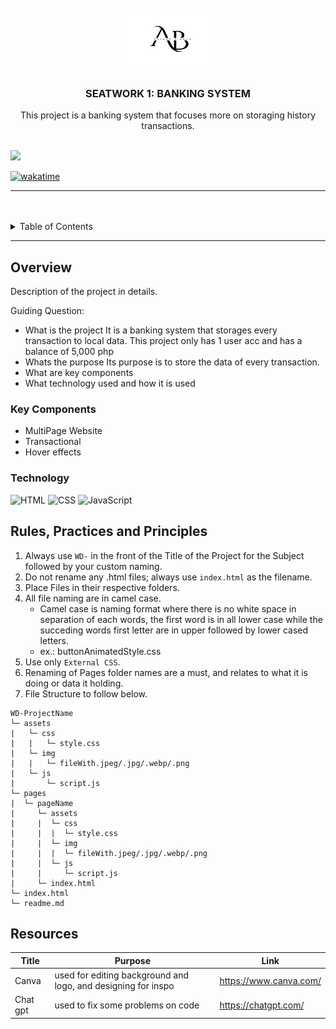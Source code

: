<a name="readme-top">

<br/>

<br />
<div align="center">
  <a href="https://github.com/Aviona05">
  <!-- TODO: If you want to add logo or banner you can add it here -->
    <img src="./assets/img/AB.png" alt="" width="130" height="100">
  </a>
<!-- TODO: Change Title to the name of the title of your Project -->
  <h3 align="center">SEATWORK 1: BANKING SYSTEM</h3>
</div>
<!-- TODO: Make a short description -->
<div align="center">
 This project is a banking system that focuses more on storaging history transactions. 
</div>

<br />

<!-- TODO: Change the zyx-0314 into your github username  -->
<!-- TODO: Change the WD-Template-Project into the same name of your folder -->
![](https://visit-counter.vercel.app/counter.png?page=Aviona05/AWD-Seatwork-1-(problemset1)-(B,A)-25)

[![wakatime](https://wakatime.com/badge/user/018f0316-294f-4b38-b869-a3201b1c8b64/project/2f03d831-a959-4487-a969-8cd4ddc7d0ef.svg)](https://wakatime.com/badge/user/018f0316-294f-4b38-b869-a3201b1c8b64/project/2f03d831-a959-4487-a969-8cd4ddc7d0ef)

---

<br />
<br />

<!-- TODO: If you want to add more layers for your readme -->
<details>
  <summary>Table of Contents</summary>
  <ol>
    <li>
      <a href="#overview">Overview</a>
      <ol>
        <li>
          <a href="#key-components">Key Components</a>
        </li>
        <li>
          <a href="#technology">Technology</a>
        </li>
      </ol>
    </li>
    <li>
      <a href="#rule,-practices-and-principles">Rules, Practices and Principles</a>
    </li>
    <li>
      <a href="#resources">Resources</a>
    </li>
  </ol>
</details>

---

## Overview

<!-- TODO: To be changed -->
<!-- The following are just sample -->
Description of the project in details.

Guiding Question:
- What is the project
It is a banking system that storages every transaction to local data. This project only has 1 user acc and has a balance of 5,000 php
- Whats the purpose
Its purpose is to store the data of every transaction.
- What are key components
- What technology used and how it is used

### Key Components
<!-- TODO: List of Key Components -->
<!-- The following are just sample -->
- MultiPage Website
- Transactional
- Hover effects

### Technology
<!-- TODO: List of Technology Used -->
![HTML](https://img.shields.io/badge/HTML-E34F26?style=for-the-badge&logo=html5&logoColor=white)
![CSS](https://img.shields.io/badge/CSS-1572B6?style=for-the-badge&logo=css3&logoColor=white)
![JavaScript](https://img.shields.io/badge/JavaScript-F7DF1E?style=for-the-badge&logo=javascript&logoColor=white)

## Rules, Practices and Principles
1. Always use `WD-` in the front of the Title of the Project for the Subject followed by your custom naming.
2. Do not rename any .html files; always use `index.html` as the filename.
3. Place Files in their respective folders.
4. All file naming are in camel case.
   - Camel case is naming format where there is no white space in separation of each words, the first word is in all lower case while the succeding words first letter are in upper followed by lower cased letters.
   - ex.: buttonAnimatedStyle.css
5. Use only `External CSS`.
6. Renaming of Pages folder names are a must, and relates to what it is doing or data it holding.
7. File Structure to follow below.

```
WD-ProjectName
└─ assets
|   └─ css
|   |   └─ style.css
|   └─ img
|   |   └─ fileWith.jpeg/.jpg/.webp/.png
|   └─ js
|       └─ script.js
└─ pages
|  └─ pageName
|     └─ assets
|     |  └─ css
|     |  |  └─ style.css
|     |  └─ img
|     |  |  └─ fileWith.jpeg/.jpg/.webp/.png
|     |  └─ js
|     |     └─ script.js
|     └─ index.html
└─ index.html
└─ readme.md
```

## Resources

<!-- TODO: Add References -->
| Title | Purpose | Link |
|-|-|-|
| Canva | used for editing background and logo, and designing for inspo | https://www.canva.com/|
| Chat gpt | used to fix some problems on code | https://chatgpt.com/|